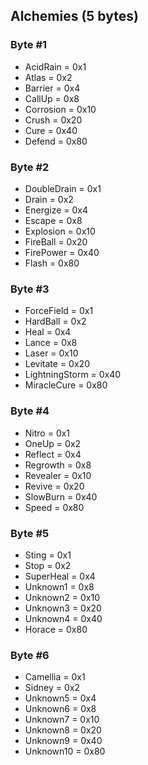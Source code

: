 ## Alchemies (5 bytes)
	
### Byte #1
* AcidRain = 0x1
* Atlas = 0x2
* Barrier = 0x4
* CallUp = 0x8
* Corrosion = 0x10
* Crush = 0x20
* Cure = 0x40
* Defend = 0x80

### Byte #2
* DoubleDrain = 0x1
* Drain = 0x2
* Energize = 0x4
* Escape = 0x8
* Explosion = 0x10
* FireBall = 0x20
* FirePower = 0x40
* Flash = 0x80

### Byte #3
* ForceField = 0x1
* HardBall = 0x2
* Heal = 0x4
* Lance = 0x8
* Laser = 0x10
* Levitate = 0x20
* LightningStorm = 0x40
* MiracleCure = 0x80

### Byte #4
* Nitro = 0x1
* OneUp = 0x2
* Reflect = 0x4
* Regrowth = 0x8
* Revealer = 0x10
* Revive = 0x20
* SlowBurn = 0x40
* Speed = 0x80

### Byte #5
* Sting = 0x1
* Stop = 0x2
* SuperHeal = 0x4
* Unknown1 = 0x8
* Unknown2 = 0x10
* Unknown3 = 0x20
* Unknown4 = 0x40
* Horace = 0x80

### Byte #6
* Camellia = 0x1
* Sidney = 0x2
* Unknown5 = 0x4
* Unknown6 = 0x8
* Unknown7 = 0x10
* Unknown8 = 0x20
* Unknown9 = 0x40
* Unknown10 = 0x80